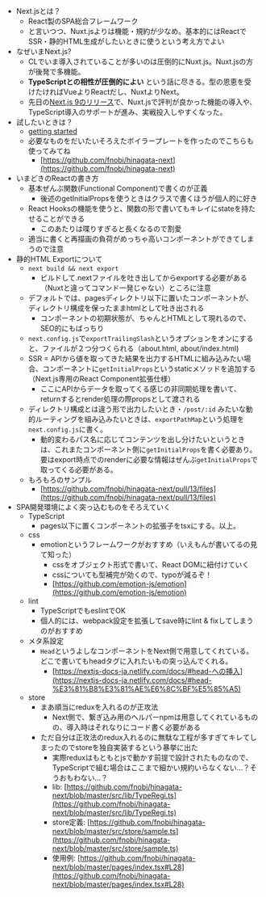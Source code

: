 - Next.jsとは？
    - React製のSPA総合フレームワーク
    - と言いつつ、Nuxt.jsよりは機能・規約が少なめ。基本的にはReactでSSR・静的HTML生成がしたいときに使うという考え方でよい
- なぜいまNext.js?
    - CLでいま導入されていることが多いのは圧倒的にNuxt.js。Nuxt.jsの方が後発で多機能。
    - **TypeScriptとの相性が圧倒的によい** という話に尽きる。型の恩恵を受けたければVueよりReactだし、NuxtよりNext。
    - 先日の[Next.js 9のリリース](https://nextjs.org/blog/next-9)で、Nuxt.jsで評判が良かった機能の導入や、TypeScript導入のサポートが進み、実戦投入しやすくなった。
- 試したいときは？
    - [getting started](https://nextjs.org/learn/basics/getting-started)
    - 必要なものをだいたいそろえたボイラープレートを作ったのでこちらも使ってみてね
        - [https://github.com/fnobi/hinagata-next](https://github.com/fnobi/hinagata-next)
- いまどきのReactの書き方
    - 基本ぜんぶ関数(Functional Component)で書くのが正義
        - 後述のgetInitialPropsを使うときはクラスで書くほうが個人的に好き
    - React Hooksの機能を使うと、関数の形で書いてもキレイにstateを持たせることができる
        - このあたりは喋りすぎると長くなるので割愛
    - 適当に書くと再描画の負荷がめっちゃ高いコンポーネントができてしまうので注意
- 静的HTML Exportについて
    - `next build && next export`
        - ビルドして.nextファイルを吐き出してからexportする必要がある（Nuxtと違ってコマンド一発じゃない）ところに注意
    - デフォルトでは、pagesディレクトリ以下に置いたコンポーネントが、ディレクトリ構成を保ったままhtmlとして吐き出される
        - コンポーネントの初期状態が、ちゃんとHTMLとして現れるので、SEO的にもばっちり
    - `next.config.js`で`exportTrailingSlash`というオプションをオンにすると、ファイルが２つ分つくられる（about.html, about/index.html)
    - SSR = APIから値を取ってきた結果を出力するHTMLに組み込みたい場合、コンポーネントに`getInitialProps`というstaticメソッドを追加する（Next.js専用のReact Component拡張仕様）
        - ここにAPIからデータを取ってくる感じの非同期処理を書いて、returnするとrender処理の際propsとして渡される
    - ディレクトリ構成とは違う形で出力したいとき・`/post/:id` みたいな動的ルーティングを組み込みたいときは、`exportPathMap`という処理を`next.config.js`に書く。
        - 動的変わるパス名に応じてコンテンツを出し分けたいというときは、これまたコンポーネント側に`getInitialProps`を書く必要あり。要はexport時点でのrenderに必要な情報はぜんぶ`getInitialProps`で取ってくる必要がある。
    - もろもろのサンプル
        - [https://github.com/fnobi/hinagata-next/pull/13/files](https://github.com/fnobi/hinagata-next/pull/13/files)
- SPA開発環境によく突っ込むものをそろえていく
    - TypeScript
        - pages以下に置くコンポーネントの拡張子をtsxにする。以上。
    - css
        - emotionというフレームワークがおすすめ（いえもんが書いてるの見て知った）
            - cssをオブジェクト形式で書いて、React DOMに紐付けていく
            - cssについても型補完が効くので、typoが減るぞ！
            - [https://github.com/emotion-js/emotion](https://github.com/emotion-js/emotion)
    - lint
        - TypeScriptでもeslintでOK
        - 個人的には、webpack設定を拡張してsave時にlint & fixしてしまうのがおすすめ
    - メタ系設定
        - `Head`というよしなコンポーネントをNext側で用意してくれている。どこで書いてもheadタグに入れたいもの突っ込んでくれる。
            - [https://nextjs-docs-ja.netlify.com/docs/#head-への挿入](https://nextjs-docs-ja.netlify.com/docs/#head-%E3%81%B8%E3%81%AE%E6%8C%BF%E5%85%A5)
    - store
        - まあ順当にreduxを入れるのが正攻法
            - Next側で、繋ぎ込み用のヘルパーnpmは用意してくれているものの、導入時はそれなりにコード書く必要がある
        - ただ自分は正攻法のredux入れるのに無駄な工程が多すぎてキレてしまったのでstoreを独自実装するという暴挙に出た
            - 実際reduxはもともとjsで動かす前提で設計されたものなので、TypeScriptで組む場合はここまで細かい規約いらなくない…？そうおもわない…？
            - lib: [https://github.com/fnobi/hinagata-next/blob/master/src/lib/TypeRegi.ts](https://github.com/fnobi/hinagata-next/blob/master/src/lib/TypeRegi.ts)
            - store定義: [https://github.com/fnobi/hinagata-next/blob/master/src/store/sample.ts](https://github.com/fnobi/hinagata-next/blob/master/src/store/sample.ts)
            - 使用例: [https://github.com/fnobi/hinagata-next/blob/master/pages/index.tsx#L28](https://github.com/fnobi/hinagata-next/blob/master/pages/index.tsx#L28)